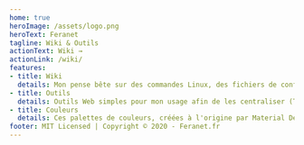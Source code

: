 ```yaml
---
home: true
heroImage: /assets/logo.png
heroText: Feranet
tagline: Wiki & Outils
actionText: Wiki →
actionLink: /wiki/
features:
- title: Wiki
  details: Mon pense bête sur des commandes Linux, des fichiers de configuration, des logiciels, etc ...
- title: Outils
  details: Outils Web simples pour mon usage afin de les centraliser (Test de Débit, Afficher son adresse IP, Générateur de Mot de passe)
- title: Couleurs
  details: Ces palettes de couleurs, créées à l'origine par Material Design en 2014, sont composées de couleurs conçues pour fonctionner harmonieusement ensemble, et peuvent être utilisées pour développer
footer: MIT Licensed | Copyright © 2020 - Feranet.fr
---
```

